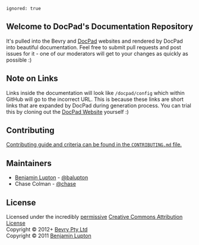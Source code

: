 ```
ignored: true
```

## Welcome to DocPad's Documentation Repository

It's pulled into the Bevry and [DocPad](https://github.com/bevry/docpad-website) websites and rendered by DocPad into beautiful documentation. Feel free to submit pull requests and post issues for it - one of our moderators will get to your changes as quickly as possible :)


## Note on Links

Links inside the documentation will look like `/docpad/config` which within GitHub will go to the incorrect URL. This is because these links are short links that are expanded by DocPad during generation process. You can trial this by cloning out the [DocPad Website](https://github.com/bevry/docpad-website) yourself :)


## Contributing

[Contributing guide and criteria can be found in the `CONTRIBUTING.md` file.](https://github.com/docpad/documentation/blob/master/CONTRIBUTING.md)


## Maintainers

- [Benjamin Lupton](http://balupton) - [@balupton](https://github.com/balupton)
- Chase Colman - [@chase](http://github.com/chase)


## License

Licensed under the incredibly [permissive](http://en.wikipedia.org/wiki/Permissive_free_software_licence) [Creative Commons Attribution License](http://creativecommons.org/licenses/by/3.0/)
<br/>Copyright &copy; 2012+ [Bevry Pty Ltd](http://bevry.me)
<br/>Copyright &copy; 2011 [Benjamin Lupton](http://balupton.com)
